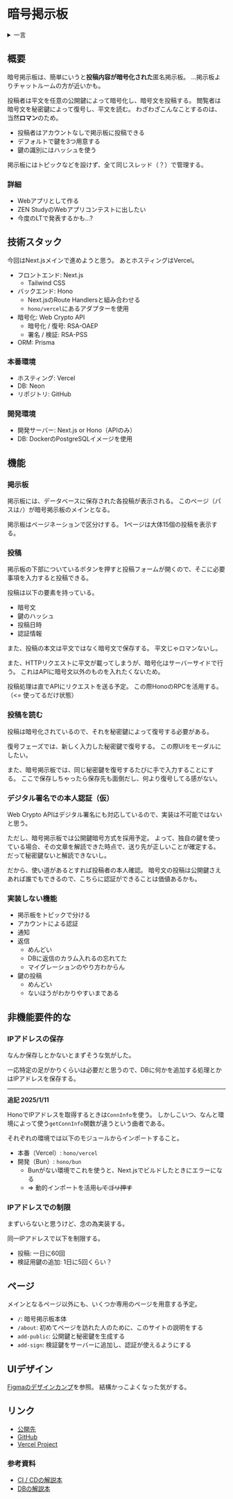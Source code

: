 # 暗号掲示板

<details>
<summary>一言</summary>

まだ署名処理全くできてないんだが

</details>

## 概要
暗号掲示板は、簡単にいうと**投稿内容が暗号化された**匿名掲示板。
...掲示板よりチャットルームの方が近いかも。

投稿者は平文を任意の公開鍵によって暗号化し、暗号文を投稿する。
閲覧者は暗号文を秘密鍵によって復号し、平文を読む。
わざわざこんなことするのは、当然**ロマン**のため。

- 投稿者はアカウントなしで掲示板に投稿できる
- デフォルトで鍵を3つ用意する
- 鍵の識別にはハッシュを使う

掲示板にはトピックなどを設けず、全て同じスレッド（？）で管理する。

### 詳細

- Webアプリとして作る
- ZEN StudyのWebアプリコンテストに出したい
- 今度のLTで発表するかも...?

## 技術スタック
今回はNext.jsメインで進めようと思う。
あとホスティングはVercel。

- フロントエンド: Next.js
  - Tailwind CSS
- バックエンド: Hono
  - Next.jsのRoute Handlersと組み合わせる
  - `hono/vercel`にあるアダプターを使用
- 暗号化: Web Crypto API
  - 暗号化 / 復号: RSA-OAEP
  - 署名 / 検証: RSA-PSS
- ORM: Prisma

### 本番環境
- ホスティング: Vercel
- DB: Neon
- リポジトリ: GitHub

### 開発環境
- 開発サーバー: Next.js or Hono（APIのみ）
- DB: DockerのPostgreSQLイメージを使用

## 機能

### 掲示板
掲示板には、データベースに保存された各投稿が表示される。
このページ（パスは`/`）が暗号掲示板のメインとなる。

掲示板はページネーションで区分けする。
1ページは大体15個の投稿を表示する。

### 投稿
掲示板の下部についているボタンを押すと投稿フォームが開くので、そこに必要事項を入力すると投稿できる。

投稿は以下の要素を持っている。

- 暗号文
- 鍵のハッシュ
- 投稿日時
- 認証情報

また、投稿の本文は平文ではなく暗号文で保存する。
平文じゃロマンないし。

また、HTTPリクエストに平文が載ってしまうが、暗号化はサーバーサイドで行う。
これはAPIに暗号文以外のものを入れたくないため。

投稿処理は直でAPIにリクエストを送る予定。
この際HonoのRPCを活用する。（<= 使ってるだけ状態）

### 投稿を読む
投稿は暗号化されているので、それを秘密鍵によって復号する必要がある。

復号フェーズでは、新しく入力した秘密鍵で復号する。
この際UIをモーダルにしたい。

また、暗号掲示板では、同じ秘密鍵を復号するたびに手で入力することにする。
ここで保存しちゃったら保存先も面倒だし、何より復号してる感がない。

### デジタル署名での本人認証（仮）

Web Crypto APIはデジタル署名にも対応しているので、実装は不可能ではないと思う。

ただし、暗号掲示板では公開鍵暗号方式を採用予定。
よって、独自の鍵を使っている場合、その文章を解読できた時点で、送り先が正しいことが確定する。
だって秘密鍵ないと解読できないし。

だから、使い道があるとすれば投稿者の本人確認。
暗号文の投稿は公開鍵さえあれば誰でもできるので、こちらに認証ができることは価値あるかも。

### 実装しない機能

- 掲示板をトピックで分ける
- アカウントによる認証
- 通知
- 返信
  - めんどい
  - DBに返信のカラム入れるの忘れてた
  - マイグレーションのやり方わからん
- 鍵の投稿
  - めんどい
  - ないほうがわかりやすいまである

## 非機能要件的な

### IPアドレスの保存
なんか保存しとかないとまずそうな気がした。

一応特定の足がかりくらいは必要だと思うので、DBに何かを追加する処理とかはIPアドレスを保存する。

---

**追記 2025/1/11**

HonoでIPアドレスを取得するときは`ConnInfo`を使う。
しかしこいつ、なんと環境によって使う`getConnInfo`関数が違うという曲者である。

それぞれの環境では以下のモジュールからインポートすること。

- 本番（Vercel）: `hono/vercel`
- 開発（Bun）: `hono/bun`
  - Bunがない環境でこれを使うと、Next.jsでビルドしたときにエラーになる
  - => 動的インポートを活用~~してゴリ押す~~

### IPアドレスでの制限
まずいらないと思うけど、念の為実装する。

同一IPアドレスで以下を制限する。

- 投稿: 一日に60回
- 検証用鍵の追加: 1日に5回くらい？

## ページ
メインとなるページ以外にも、いくつか専用のページを用意する予定。

- `/`: 暗号掲示板本体
- `/about`: 初めてページを訪れた人のために、このサイトの説明をする
- `add-public`: 公開鍵と秘密鍵を生成する
- `add-sign`: 検証鍵をサーバーに追加し、認証が使えるようにする

## UIデザイン
[Figmaのデザインカンプ](https://www.figma.com/design/t7cTgBTew0sSKiOOKT6sZg/暗号掲示板?t=P15mOFCTjyjhQbwE-0)を参照。
結構かっこよくなった気がする。

## リンク
- [公開先](https://encrypted-board.vercel.app)
- [GitHub](https://github.com/nanasi-1/encrypted-board)
- [Vercel Project](https://vercel.com/nanasi-1s-projects/encrypted-board)

### 参考資料

- [CI / CDの解説本](https://zenn.dev/hayato94087/books/6a55108faa37ba/viewer/e020g4xk6s17t3v6)
- [DBの解説本](https://zenn.dev/hayato94087/books/94bf9a15a98684/viewer/f000ut2i2b1lk4a1)